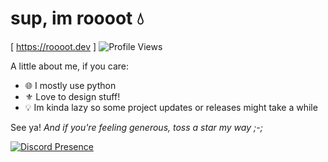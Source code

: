 # sup, im roooot 💧
[ https://roooot.dev ]
![Profile Views](https://komarev.com/ghpvc/?username=agenericapple&style=for-the-badge&color=blue)

A little about me, if you care:
- 🌐 I mostly use python
- ⚜️ Love to design stuff!
- 💡 Im kinda lazy so some project updates or releases might take a while

See ya! *And if you're feeling generous, toss a star my way ;-;*

[![Discord Presence](https://lanyard.cnrad.dev/api/919268666305024010)](https://discord.com/users/919268666305024010)
